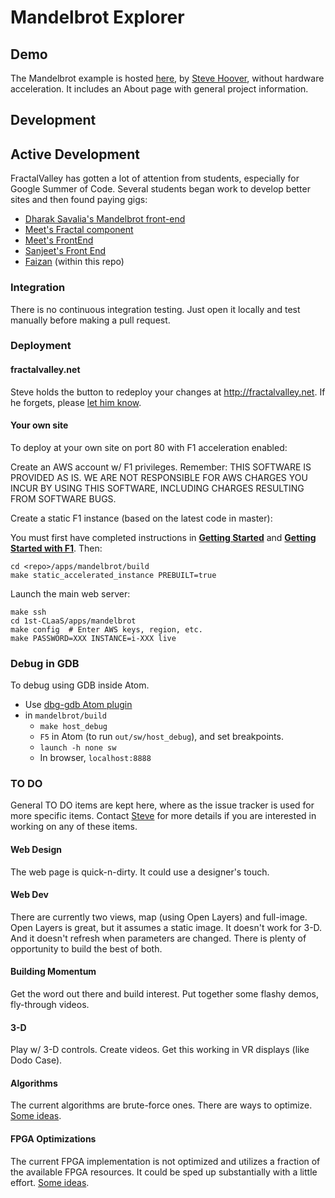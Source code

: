 # Mandelbrot Explorer

## Demo

The Mandelbrot example is hosted [here](http://fractalvalley.net), by [Steve Hoover](mailto:steve.hoover@redwoodeda.com), without hardware acceleration.
It includes an About page with general project information.

## Development

## Active Development

FractalValley has gotten a lot of attention from students, especially for Google Summer of Code. Several students began work to develop better sites and then found paying gigs:
  - [Dharak Savalia's Mandelbrot front-end](https://github.com/dharaksavalia/Mandelbrot)
  - [Meet's Fractal component](https://github.com/meetcric/mandelbrot-fractal-custom)
  - [Meet's FrontEnd](https://github.com/meetcric/mandelbrot-fractals)
  - [Sanjeet's Front End](https://github.com/sanjeetiitr/fpga-webserver-fractalvalley)
  - [Faizan](/commits/master/apps/mandelbrot-react) (within this repo)

### Integration

There is no continuous integration testing. Just open it locally and test manually before making a pull request.

### Deployment

#### fractalvalley.net

Steve holds the button to redeploy your changes at http://fractalvalley.net. If he forgets, please [let him know](mailto:steve.hoover@redwoodeda.com).

#### Your own site

To deploy at your own site on port 80 with F1 acceleration enabled:

Create an AWS account w/ F1 privileges. Remember: THIS SOFTWARE IS PROVIDED AS IS. WE ARE NOT RESPONSIBLE FOR AWS CHARGES YOU INCUR BY USING THIS SOFTWARE, INCLUDING CHARGES RESULTING FROM SOFTWARE BUGS.

Create a static F1 instance (based on the latest code in master):

You must first have completed instructions in [**Getting Started**](../../doc/GettingStarted.md) and [**Getting Started with F1**](../../doc/GettingStartedF1.md). Then:

```
cd <repo>/apps/mandelbrot/build
make static_accelerated_instance PREBUILT=true
```

Launch the main web server:

```
make ssh
cd 1st-CLaaS/apps/mandelbrot
make config  # Enter AWS keys, region, etc.
make PASSWORD=XXX INSTANCE=i-XXX live
```

### Debug in GDB

To debug using GDB inside Atom.
  - Use [dbg-gdb Atom plugin](https://atom.io/packages/dbg-gdb)
  - in `mandelbrot/build`
    - `make host_debug`
    - `F5` in Atom (to run `out/sw/host_debug`), and set breakpoints.
    - `launch -h none sw`
    - In browser, `localhost:8888`

### TO DO

General TO DO items are kept here, where as the issue tracker is used for more specific items. Contact [Steve](mailto:steve.hoover@redwoodeda.com) for more details if you are interested in working on any of these items.

#### Web Design

The web page is quick-n-dirty. It could use a designer's touch.

#### Web Dev

There are currently two views, map (using Open Layers) and full-image. Open Layers is great, but it assumes a static image.
It doesn't work for 3-D. And it doesn't refresh when parameters are changed. There is plenty of opportunity to build the
best of both.

#### Building Momentum

Get the word out there and build interest. Put together some flashy demos, fly-through videos.

#### 3-D

Play w/ 3-D controls. Create videos. Get this working in VR displays (like Dodo Case).

#### Algorithms

The current algorithms are brute-force ones. There are ways to optimize. [Some ideas](https://docs.google.com/document/d/1K0gPk9uK7av3IdA827IM3OaHT1pDNHdVi7VGKfMQwHc/edit?usp=sharing).

#### FPGA Optimizations

The current FPGA implementation is not optimized and utilizes a fraction of the available FPGA resources. It could be sped up substantially with a little effort. [Some ideas](https://docs.google.com/document/d/1K0gPk9uK7av3IdA827IM3OaHT1pDNHdVi7VGKfMQwHc/edit?usp=sharing).

